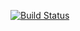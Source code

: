[![Build Status](https://travis-ci.org/angella-qian/sequelize.svg?branch=master)](https://travis-ci.org/angella-qian/sequelize)